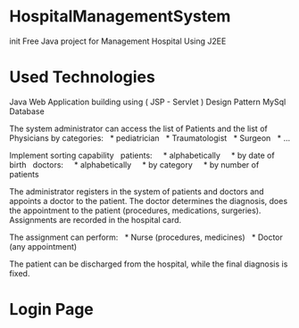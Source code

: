 # HospitalManagementSystem
init
Free Java project for Management Hospital Using J2EE

# Used Technologies
Java Web Application building using ( JSP - Servlet )
Design Pattern
MySql Database

The system administrator can access the list of Patients and the list of Physicians by categories:
  * pediatrician
  * Traumatologist
  * Surgeon
  * ...

Implement sorting capability
  patients:
    * alphabetically
    * by date of birth
  doctors:
    * alphabetically
    * by category
    * by number of patients

The administrator registers in the system of patients and doctors and appoints a doctor to the patient. The doctor determines the diagnosis, does the appointment to the patient (procedures, medications, surgeries). Assignments are recorded in the hospital card.

The assignment can perform:
  * Nurse (procedures, medicines)
  * Doctor (any appointment)

The patient can be discharged from the hospital, while the final diagnosis is fixed.

# Login Page
